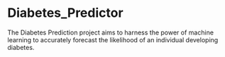 # Diabetes_Predictor
The Diabetes Prediction project aims to harness the power of machine learning to accurately forecast the likelihood of an individual developing diabetes.
